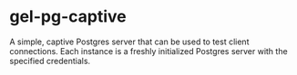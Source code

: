 # gel-pg-captive

A simple, captive Postgres server that can be used to test client connections. Each instance
is a freshly initialized Postgres server with the specified credentials.

